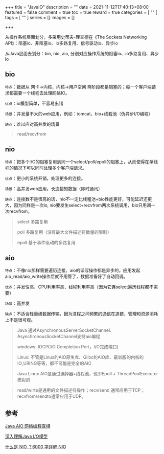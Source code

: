 +++
title = "JavaIO"
description = ""
date = 2021-11-12T17:40:13+08:00
featured = false
comment = true
toc = true
reward = true
categories = [
  ""
]
tags = [
  ""
]
series = []
images = []

+++

从操作系统层面划分，多采用史蒂夫-理查德在《The Sockets Networking API》：阻塞io、非阻塞io、io多路复用、信号驱动io、异步io


从Java层面去划分：bio, nio, aio, 分别对应操作系统的阻塞io、io多路复用、异步io

<!--more-->

## bio

`特点`：数据从 网卡->内核，内核->用户空间 两阶段都是阻塞的；每一个客户端请求都需要一个线程去处理网络IO。

`优点`：io模型简单，不容易出错

`场景`：并发量不大的web应用，例如：tomcat，bio+线程池（伪异步I/O编程）

`缺点`：难以应对高并发的场景

> read/recvfrom

## nio

`特点`：把多个I/O的阻塞复用到同一个select/poll/epoll的阻塞上，从而使得在单线程的情况下可以同时处理多个客户端请求。

`优点`：更小的系统开销，处理更多的连接。

`场景`：高并发web应用，长连接短数据（即时通讯）

`缺点`：连接数不是很高的话，nio不一定比线程池+bio性能更好，可能延迟还更大，因为同样是一次io, nio要发生select+recvfrom两次系统调用，bio只用调一次recvfrom。

> select 多路复用
>
> poll 多路复用（没有最大文件描述符数量的限制）
>
> epoll 基于事件驱动的多路复用

## aio

`特点`：不像nio那样需要遍历连接，aio的读写操作都是异步的，应用发起aio_read/aio_write操作后就不用管了，数据准备好了自动回调。

`优点`：并发性高、CPU利用率高、线程利用率高（因为它连select遍历线程都不需要）

`场景`：高并发

`缺点`：不适合轻量级数据传输，因为进程之间频繁的通信在追错、管理和资源消耗上不是很可观。

> Java 通过AsynchronousServerSocketChannel、AsynchronousSocketChannel支持aio编程
>
> windows: IOCP(I/O Completion Port，I/O完成端口)
>
> Linux: 不管是Linux的AIO原生库、Glibc的AIO库、最新版的内核的IO_URING等等，都不可能是完全的AIO
>
> Java Linux AIO是通过选择器+线程池，也即Epoll + ThreadPoolExecutor模拟的



>
> read/wirte是通用的文件描述符操作；recv/send 通常应用于TCP；recvfrom/sendto通常应用于UDP。 



## 参考

[Java AIO 网络编程真相](https://zhuanlan.zhihu.com/p/372624299)

[深入理解Java I/O模型](https://juejin.cn/post/6844903839439519758)

[什么是 NIO ？6000 字详解 NIO](https://xie.infoq.cn/article/fb524c4992beea6bb4487af87)

